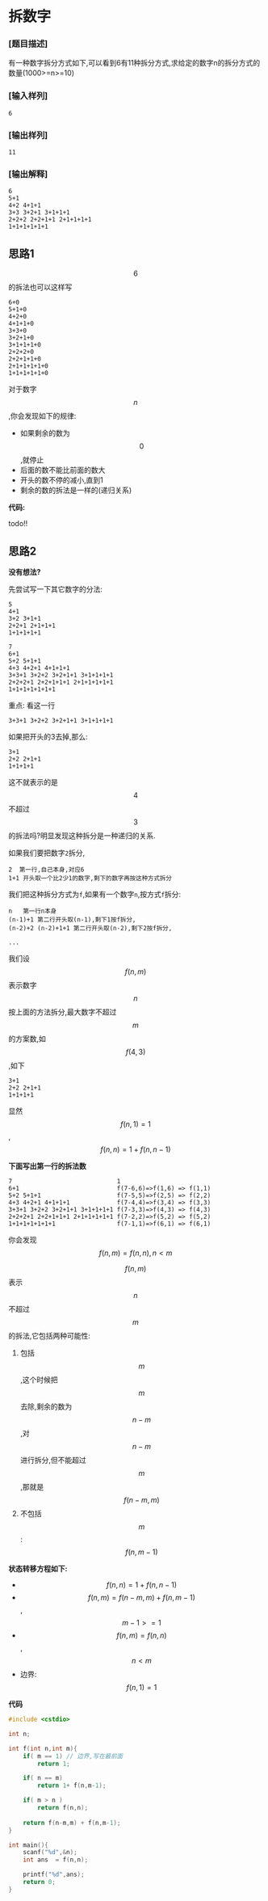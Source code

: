 # 拆数字

### [题目描述]

有一种数字拆分方式如下,可以看到6有11种拆分方式,求给定的数字n的拆分方式的数量(1000>=n>=10)

### [输入样列]

```
6
```

### [输出样列]

```
11
```


### [输出解释]

```
6
5+1
4+2 4+1+1
3+3 3+2+1 3+1+1+1
2+2+2 2+2+1+1 2+1+1+1+1
1+1+1+1+1+1
```

## 思路1

$$6$$的拆法也可以这样写

```
6+0
5+1+0
4+2+0
4+1+1+0
3+3+0
3+2+1+0
3+1+1+1+0
2+2+2+0
2+2+1+1+0
2+1+1+1+1+0
1+1+1+1+1+0
```

对于数字$$n$$,你会发现如下的规律:

 - 如果剩余的数为$$0$$,就停止
 - 后面的数不能比前面的数大
 - 开头的数不停的减小,直到1
 - 剩余的数的拆法是一样的(递归关系)


**代码:**

todo!!



## 思路2

**没有想法?**

先尝试写一下其它数字的分法:

```
5
4+1
3+2 3+1+1
2+2+1 2+1+1+1
1+1+1+1+1
```

```
7
6+1
5+2 5+1+1
4+3 4+2+1 4+1+1+1
3+3+1 3+2+2 3+2+1+1 3+1+1+1+1
2+2+2+1 2+2+1+1+1 2+1+1+1+1+1
1+1+1+1+1+1+1
```

重点: 看这一行

```
3+3+1 3+2+2 3+2+1+1 3+1+1+1+1
```

如果把开头的3去掉,那么:

```
3+1
2+2 2+1+1
1+1+1+1
```

这不就表示的是$$4$$不超过$$3$$的拆法吗?明显发现这种拆分是一种递归的关系.


如果我们要把数字`2`拆分,

```
2  第一行,自己本身,对应6
1+1 开头取一个比2少1的数字,剩下的数字再按这种方式拆分
```

我们把这种拆分方式为`f`,如果有一个数字`n`,按方式`f`拆分:

```
n   第一行n本身
(n-1)+1 第二行开头取(n-1),剩下1按f拆分,
(n-2)+2 (n-2)+1+1 第二行开头取(n-2),剩下2按f拆分,

...
```


我们设$$f(n,m)$$表示数字$$n$$按上面的方法拆分,最大数字不超过$$m$$的方案数,如$$f(4,3)$$,如下

```
3+1
2+2 2+1+1
1+1+1+1
```

显然$$f(n,1)=1$$,$$f(n,n) = 1+f(n,n-1)$$


**下面写出第一行的拆法数**

```
7                             1
6+1                           f(7-6,6)=>f(1,6) => f(1,1)
5+2 5+1+1                     f(7-5,5)=>f(2,5) => f(2,2)
4+3 4+2+1 4+1+1+1             f(7-4,4)=>f(3,4) => f(3,3)
3+3+1 3+2+2 3+2+1+1 3+1+1+1+1 f(7-3,3)=>f(4,3) => f(4,3)
2+2+2+1 2+2+1+1+1 2+1+1+1+1+1 f(7-2,2)=>f(5,2) => f(5,2)
1+1+1+1+1+1+1                 f(7-1,1)=>f(6,1) => f(6,1)
```

你会发现$$f(n,m) = f(n,n), n < m$$

$$f(n,m)$$表示$$n$$不超过$$m$$的拆法,它包括两种可能性:

 1. 包括$$m$$,这个时候把$$m$$去除,剩余的数为$$n-m$$,对$$n-m$$进行拆分,但不能超过$$m$$,那就是$$f(n-m,m)$$
 2. 不包括$$m$$:$$f(n,m-1)$$


**状态转移方程如下:**

 - $$f(n,n) = 1+f(n,n-1)$$
 - $$f(n,m) = f(n-m,m) +f(n,m-1)$$,$$ m-1>=1$$
 - $$f(n,m) = f(n,n)$$,$$n < m $$
 - 边界:$$f(n,1) =1$$

**代码**

```c
#include <cstdio>

int n;

int f(int n,int m){
    if( m == 1) // 边界,写在最前面
        return 1;

    if( n == m)
        return 1+ f(n,m-1);

    if( m > n )
        return f(n,n);
    
    return f(n-m,m) + f(n,m-1);
}

int main(){
    scanf("%d",&n);
    int ans  = f(n,n);

    printf("%d",ans);
    return 0;
}
```
